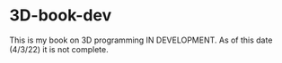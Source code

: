 # 3D-book-dev
This is my book on 3D programming IN DEVELOPMENT. As of this date (4/3/22) it is not complete.
